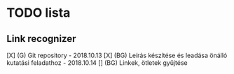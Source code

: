 # TODO lista
## Link recognizer

[X] (G)  Git repository - 2018.10.13 
[X] (BG) Leírás készítése és leadása önálló kutatási feladathoz - 2018.10.14
[] (BG) Linkek, ötletek gyűjtése
